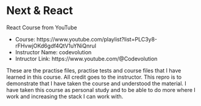 # Next & React
React Course from YouTube

<ul>
  <li>Course: https://www.youtube.com/playlist?list=PLC3y8-rFHvwjOKd6gdf4QtV1uYNiQnruI</li>
  <li>Instructor Name: codevolution</li>
  <li>Intructor Link: https://www.youtube.com/@Codevolution</li>
</ul>

<p>
These are the practise files, practise tests and course files that I have learned in this course. All credit goes to the instructor. This repro is to demonstrate that I have taken the course and   understood the material.  I have taken this course as personal study and to be able to do more where I work and increasing the stack I can work with.
</p>
